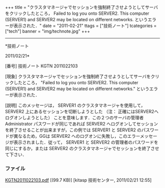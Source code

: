 ﻿+++
title = "クラスタマネージャでセッションを強制終了させようとしてサーバをクリックしたところ， Failed to log you onto SERVER2. This computer (SERVER1) and SERVER2 may be located on different networks. というエラーが表示された．"
date = "2011-02-21"
ttags = ["技術ノート"]
tcategories = ["tech"]
banner = "img/technote.jpg"
+++

-----------------------------------------------------------------------------------------------------------------------------

*技術ノート

2011/02/21*


[番号]
技術ノート KGTN 2011022103

[現象]
クラスタマネージャでセッションを強制終了させようとしてサーバをクリックしたところ，
"Failed to log you onto SERVER2. This computer (SERVER1) and SERVER2 may
be located on different networks." というエラーが表示された．

[説明]
このメッセージは， SERVER1 のクラスタマネージャを使用して， SERVER2
上にあるセッションを切断しようとした （注：
正確にはSERVER2へログオンしようとした）
ことを意味します．この２つのサーバの管理者 Administrator
パスワードが同じであれば SERVER2
へログオンしてセッションを終了させることが出来ますが，この例では SERVER1
と SERVER2 のパスワードが異なるため，GGは SERVER2
へのログオンに失敗し，このエラーメッセージが表示されました．従って，
SERVER1 と SERVER2 の管理者のパスワードを同じにするか，または SERVER2
のクラスタマネージャでセッションを終了させて下さい．


### ファイル





[KGTN2011022103.pdf](http://techreport.kitasp.net/attachments/download/493/KGTN2011022103.pdf)
 [(99.7 KB)] [kitasp 技術センター, 2011/02/21
12:55]
